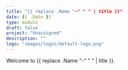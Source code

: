 ```yaml
---
title: "{{ replace .Name "-" " " | title }}"
date: {{ .Date }}
type: module
draft: false
project: "Unassigned"
description: ""
logo: "images/logos/default-logo.png"
---
```


Welcome to {{ replace .Name "-" " " | title }}.

